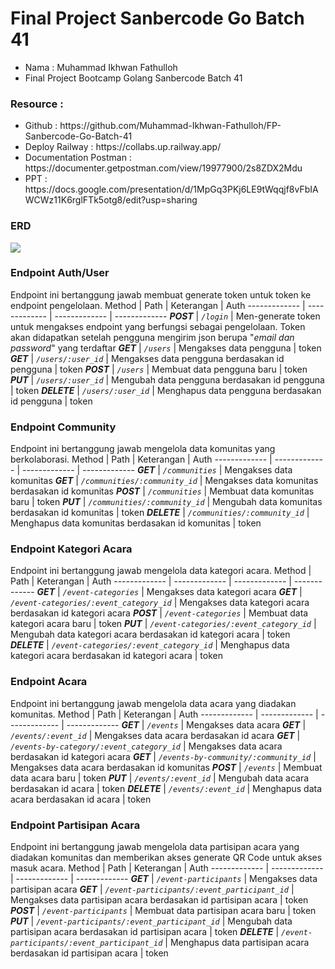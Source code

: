 # Final Project Sanbercode Go Batch 41

<ul>
<li>Nama : Muhammad Ikhwan Fathulloh</li>
<li>Final Project Bootcamp Golang Sanbercode Batch 41</li>
</ul>

### Resource :
<ul>
<li>Github : https://github.com/Muhammad-Ikhwan-Fathulloh/FP-Sanbercode-Go-Batch-41</li>
<li>Deploy Railway : https://collabs.up.railway.app/</li>
<li>Documentation Postman : https://documenter.getpostman.com/view/19977900/2s8ZDX2Mdu</li>
<li>PPT : https://docs.google.com/presentation/d/1MpGq3PKj6LE9tWqqjf8vFbIAWCWz11K6rglFTk5otg8/edit?usp=sharing</li>
</ul>

### ERD

<img src="documentation/ERD-FP Golang.drawio.png">

### Endpoint Auth/User
Endpoint ini bertanggung jawab membuat generate token untuk token ke endpoint pengelolaan.
Method | Path | Keterangan | Auth
------------- | ------------- | ------------- | -------------
***POST*** | *`/login`* | Men-generate token untuk mengakses endpoint yang berfungsi sebagai pengelolaan. Token akan didapatkan setelah pengguna mengirim json berupa "*email dan password*" yang terdaftar
***GET*** | *`/users`* | Mengakses data pengguna | token
***GET*** | *`/users/:user_id`* | Mengakses data pengguna berdasakan id pengguna | token
***POST*** | *`/users`* | Membuat data pengguna baru | token
***PUT*** | *`/users/:user_id`* | Mengubah data pengguna berdasakan id pengguna | token
***DELETE*** | *`/users/:user_id`* | Menghapus data pengguna berdasakan id pengguna | token

### Endpoint Community
Endpoint ini bertanggung jawab mengelola data komunitas yang berkolaborasi.
Method | Path | Keterangan | Auth
------------- | ------------- | ------------- | -------------
***GET*** | *`/communities`* | Mengakses data komunitas 
***GET*** | *`/communities/:community_id`* | Mengakses data komunitas berdasakan id komunitas 
***POST*** | *`/communities`* | Membuat data komunitas baru | token
***PUT*** | *`/communities/:community_id`* | Mengubah data komunitas berdasakan id komunitas | token
***DELETE*** | *`/communities/:community_id`* | Menghapus data komunitas berdasakan id komunitas | token

### Endpoint Kategori Acara
Endpoint ini bertanggung jawab mengelola data kategori acara.
Method | Path | Keterangan | Auth
------------- | ------------- | ------------- | -------------
***GET*** | *`/event-categories`* | Mengakses data kategori acara 
***GET*** | *`/event-categories/:event_category_id`* | Mengakses data kategori acara berdasakan id kategori acara 
***POST*** | *`/event-categories`* | Membuat data kategori acara baru | token
***PUT*** | *`/event-categories/:event_category_id`* | Mengubah data kategori acara berdasakan id kategori acara | token
***DELETE*** | *`/event-categories/:event_category_id`* | Menghapus data kategori acara berdasakan id kategori acara | token

### Endpoint Acara
Endpoint ini bertanggung jawab mengelola data acara yang diadakan komunitas.
Method | Path | Keterangan | Auth
------------- | ------------- | ------------- | -------------
***GET*** | *`/events`* | Mengakses data acara 
***GET*** | *`/events/:event_id`* | Mengakses data acara berdasakan id acara 
***GET*** | *`/events-by-category/:event_category_id`* | Mengakses data acara berdasakan id kategori acara 
***GET*** | *`/events-by-community/:community_id`* | Mengakses data acara berdasakan id komunitas 
***POST*** | *`/events`* | Membuat data acara baru | token
***PUT*** | *`/events/:event_id`* | Mengubah data acara berdasakan id acara | token
***DELETE*** | *`/events/:event_id`* | Menghapus data acara berdasakan id acara | token


### Endpoint Partisipan Acara
Endpoint ini bertanggung jawab mengelola data partisipan acara yang diadakan komunitas dan memberikan akses generate QR Code untuk akses masuk acara.
Method | Path | Keterangan | Auth
------------- | ------------- | ------------- | -------------
***GET*** | *`/event-participants`* | Mengakses data partisipan acara 
***GET*** | *`/event-participants/:event_participant_id`* | Mengakses data partisipan acara berdasakan id partisipan acara | token
***POST*** | *`/event-participants`* | Membuat data partisipan acara baru | token
***PUT*** | *`/event-participants/:event_participant_id`* | Mengubah data partisipan acara berdasakan id partisipan acara | token
***DELETE*** | *`/event-participants/:event_participant_id`* | Menghapus data partisipan acara berdasakan id partisipan acara | token